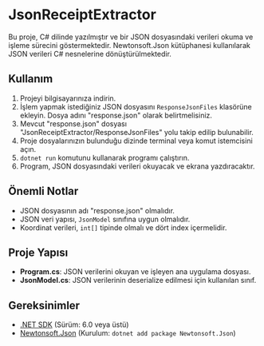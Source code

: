 # JsonReceiptExtractor

Bu proje, C# dilinde yazılmıştır ve bir JSON dosyasındaki verileri okuma ve işleme sürecini göstermektedir. Newtonsoft.Json kütüphanesi kullanılarak JSON verileri C# nesnelerine dönüştürülmektedir.

## Kullanım

1. Projeyi bilgisayarınıza indirin.
2. İşlem yapmak istediğiniz JSON dosyasını `ResponseJsonFiles` klasörüne ekleyin. Dosya adını "response.json" olarak belirtmelisiniz.
3. Mevcut "response.json" dosyası "JsonReceiptExtractor/ResponseJsonFiles" yolu takip edilip bulunabilir.
3. Proje dosyalarınızın bulunduğu dizinde terminal veya komut istemcisini açın.
4. `dotnet run` komutunu kullanarak programı çalıştırın.
5. Program, JSON dosyasındaki verileri okuyacak ve ekrana yazdıracaktır.

## Önemli Notlar

- JSON dosyasının adı "response.json" olmalıdır.
- JSON veri yapısı, `JsonModel` sınıfına uygun olmalıdır.
- Koordinat verileri, `int[]` tipinde olmalı ve dört index içermelidir.

## Proje Yapısı

- **Program.cs**: JSON verilerini okuyan ve işleyen ana uygulama dosyası.
- **JsonModel.cs**: JSON verilerinin deserialize edilmesi için kullanılan sınıf.

## Gereksinimler

- [.NET SDK](https://dotnet.microsoft.com/download) (Sürüm: 6.0 veya üstü)
- [Newtonsoft.Json](https://www.newtonsoft.com/json) (Kurulum: `dotnet add package Newtonsoft.Json`)
